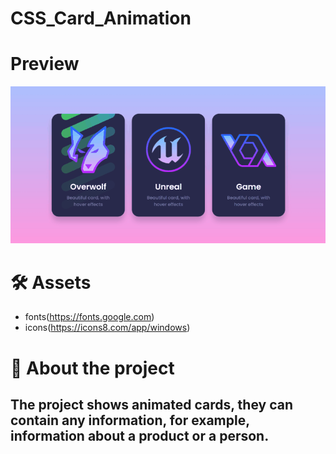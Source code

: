 # CSS_Card_Animation

# Preview
<img src="https://github.com/vndanycode/css_card_animation/blob/main/preview.gif">

# 🛠 Assets

- fonts(https://fonts.google.com)
- icons(https://icons8.com/app/windows)

# 📄 About the project

<h2>The project shows animated cards, they can contain any information, for example, information about a product or a person.</h2>
